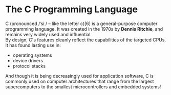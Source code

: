 # The C Programming Language
C (pronounced /ˈsiː/ – like the letter c)[6] is a general-purpose computer programming language. It was created in the 1970s by __Dennis Ritchie__, and remains very widely used and influential. <br>
By design, C's features cleanly reflect the capabilities of the targeted CPUs.<br> 
It has found lasting use in:
- operating systems 
- device drivers
- protocol stacks 

And though it is being decreasingly used for application software, C is commonly used on computer architectures that range from the largest supercomputers to the smallest microcontrollers and embedded systems!
